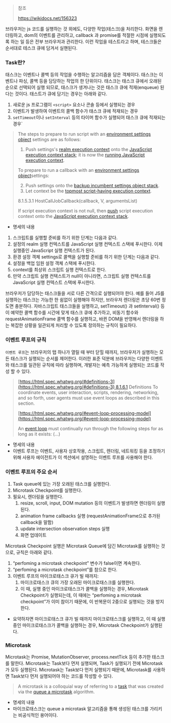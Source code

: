 > 참조
> 
> https://wikidocs.net/156323

브라우저는 js 코드를 실행하는 것 외에도, 다양한 작업(테스크)을 처리한다. 화면을 렌더링하고, dom의 이벤트를 관리하고, callback 과 promise를 적절한 시점에 실행되도록 하는 일 등은 전부 브라우저과 관리한다. 이런 작업을 테스트라고 하며, 테스크들은 순서대로 테스크 큐에 담겨서 실핸된다.

### Task란?

태스크는 이벤트나 콜백 등의 작업을 수행하는 알고리즘을 담은 객체이다. 태스크는 이벤트나 파싱, 콜백 등을 담당하는 작업의 한 단위이다. 태스크는 태스크 큐에서 오래된 순으로 선택되어 실행 되므로, 태스크가 생겨나는 것은 태스크 큐에 적재(enqueue) 된다는 것이다. 태스트가 큐에 담기는 경우는 아래와 같다.
1. 새로운 js 프로그램이 `<script>` 요소나 콘솔 등에서 실행되는 경우
2. 이벤트가 발생하여 이벤트의 콜백 함수가 태스크 큐에 적재되는 경우
3. `setTimeout`이나 `setInterval` 등의 타이머 함수가 실행되어 태스크 큐에 적재되는 경우`


> The steps to prepare to run script with an [environment settings object](https://html.spec.whatwg.org/#environment-settings-object) settings are as follows:
> 
> 1. Push settings's [realm execution context](https://html.spec.whatwg.org/#realm-execution-context) onto the [JavaScript execution context stack](https://tc39.es/ecma262/#execution-context-stack); it is now the [running JavaScript execution context](https://tc39.es/ecma262/#running-execution-context).
> 
> To prepare to run a callback with an [environment settings object](https://html.spec.whatwg.org/#environment-settings-object)settings:
> 
> 2. Push settings onto the [backup incumbent settings object stack](https://html.spec.whatwg.org/#backup-incumbent-settings-object-stack).
> 3. Let context be the [topmost script-having execution context](https://html.spec.whatwg.org/#topmost-script-having-execution-context).
> 
> 8.1.5.3.1 HostCallJobCallback(callback, V, argumentsList)
> 
> If script execution context is not null, then [push](https://infra.spec.whatwg.org/#stack-push) script execution context onto the [JavaScript execution context stack](https://tc39.es/ecma262/#execution-context-stack).

- 명세의 내용
1. 스크립트를 실행할 준비를 하기 위한 단계는 다음과 같다.
2. 설정의 realm 실행 컨텍스트를 JavaScript 실행 컨텍스트 스택에 푸시한다. 이제 실행중인 JavaScript 실행 컨텍스트가 된다.
3. 환경 설정 객체 settings로 콜백을 실행할 준비를 하기 위한 단계는 다음과 같다.
4. 설정을 백업 임원 설정 객체 스택에 푸시한다.
5. context를 최상위 스크립트 실행 컨텍스트로 한다.
6. 만약 스크립트 실행 컨텍스트가 null이 아니라면, 스크립트 실행 컨텍스트를 JavaScript 실행 컨텍스트 스택에 푸시한다.

브라우저가 담당하는 태스크들을 서로 다른 간격으로 실행되어야 한다. 예를 들어 JS를 실행하는 태스크는 가능한 한 쉼없이 실행해야 하지만, 브라우저 렌더링은 초당 60번 정도면 충분하다. 자바스크립트 태스크들을 실행하고, setTimeout() 과 setInterval() 등이 예약한 콜백 함수를 시간에 맞게 태스크 큐에 추가하고, 비동기 함수와 requestAnimationFrame 콜백 함수를 실행하고, 바뀐 DOM을 반영해서 렌더링을 하는 복잡한 상황을 일관되게 처리할 수 있도록 정의하는 규칙이 필요하다.
### 이벤트 루프의 규칙

`이벤트 루프`는 브라우저의 탭 하나가 열릴 때 부터 닫힐 때까지, 브라우저가 실행하는 모든 태스크가 실행되는 순서를 제어한다. 이러한 표준 덕분에 브라우저는 다양한 이벤트와 태스크를 일관된 규칙에 따라 실행하며, 개발자는 예측 가능하게 실행되는 코드를 작성 할 수 있다.

> [https://html.spec.whatwg.org/#definitions-3](https://html.spec.whatwg.org/#definitions-3) 8.1.6.1 Definitions To coordinate events, user interaction, scripts, rendering, networking, and so forth, user agents must use event loops as described in this section.
> 
> [https://html.spec.whatwg.org/#event-loop-processing-model](https://html.spec.whatwg.org/#event-loop-processing-model)
> 
> An [event loop](https://html.spec.whatwg.org/#event-loop) must continually run through the following steps for as long as it exists: (...)

- 명세의 내용
- 이벤트 루프는 이벤트, 사용자 상호작용, 스크립트, 렌더링, 네트워킹 등을 조정하기 위해 사용자 에이전트가 이 섹션에서 설명하는 이벤트 루프를 사용해야 한다.

### 이벤트 루프의 주요 순서

1. Task queue에 있는 가장 오래된 태스크를 실행한다.
2. Microtask Checkpoint를 실행한다.
3. 필요시, 렌더링을 실행한다.
	1. resize, scroll, input, DOM mutation 등의 이벤트가 발생하면 렌더링이 실행된다.
	2. animation frame callbacks 실행 (requestAnimationFrame으로 추가된 callback을 말함)
	3. update intersection observation steps 실행
	4. 화면 업데이트

Microtask Checkpoint 실행은 Microtask Queue에 담긴 Microtask를 실행하는 것으로, 규칙은 아래와 같다.

1. “perfoming a microtask checkpoint” 변수가 false이면 계속한다.
2. “perfoming a microtask checkpoint”를 참으로 한다.
3. 이벤트 루프의 마이크로태스크 큐가 빌 때까지:
    1. 마이크로태스크 큐의 가장 오래된 마이크로태스크를 실행한다.
    2. 이 때, 실행 중인 마이크로태스크가 콜백을 실행하는 경우, Microtask Checkpoint가 실행되는데, 이 때에는 “perfoming a microtask checkpoint”가 이미 참이기 때문에, 이 반복문이 2중으로 실행되는 것을 방지한다.

- 요약하자면 마이크로태스크 큐가 빌 때까지 마이크로태스크를 실행하고, 이 때 실행 중인 마이크로태스크가 콜백을 실행하는 경우, Microtask Checkpoint가 실행된다.

### Microtask

Microtask는 Promise, MutationObserver, process.nextTick 등이 추가한 태스크를 말한다. Microtask는 Task보다 먼저 실행되며, Task가 실행되기 전에 Microtask가 모두 실행된다. Microtask는 Task보다 먼저 실행되기 때문에, Microtask를 사용하면 Task보다 먼저 실행되어야 하는 코드를 작성할 수 있다.

> A microtask is a colloquial way of referring to a [task](https://html.spec.whatwg.org/#concept-task) that was created via the [queue a microtask](https://html.spec.whatwg.org/#queue-a-microtask) algorithm.

- 명세의 내용
- 마이크로태스크는 queue a microtask 알고리즘을 통해 생성된 태스크를 가리키는 비공식적인 용어이다.
